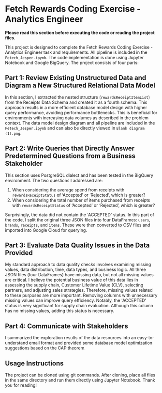 # **Fetch Rewards Coding Exercise - Analytics Engineer**

**Please read this section before executing the code or reading the project files.**

This project is designed to complete the Fetch Rewards Coding Exercise - Analytics Engineer task and requirements. All pipeline is included in the `Fetech_Jesper.ipynb`. The code implementation is done using Jupyter Notebook and Google BigQuery. The project consists of four parts:

## **Part 1: Review Existing Unstructured Data and Diagram a New Structured Relational Data Model**
In this section, I extracted the nested structure (`rewardsReceiptItemList`) from the Receipts Data Schema and created it as a fourth schema. This approach results in a more efficient database model design with higher query performance, avoiding performance bottlenecks. This is beneficial for environments with increasing data volumes as described in the problem context. The data model design diagram and all pipeline are included in the `Fetech_Jesper.ipynb` and can also be directly viewed in `Blank diagram (1).png`.

## **Part 2: Write Queries that Directly Answer Predetermined Questions from a Business Stakeholder**
This section uses PostgreSQL dialect and has been tested in the BigQuery environment. The two questions I addressed are:
1. When considering the average spend from receipts with `rewardsReceiptStatus` of ‘Accepted’ or ‘Rejected’, which is greater?
2. When considering the total number of items purchased from receipts with `rewardsReceiptStatus` of ‘Accepted’ or ‘Rejected’, which is greater?

Surprisingly, the data did not contain the 'ACCEPTED' status. In this part of the code, I split the original three JSON files into four DataFrames: `users`, `brands`, `receipts`, and `items`. These were then converted to CSV files and imported into Google Cloud for querying.

## **Part 3: Evaluate Data Quality Issues in the Data Provided**
My standard approach to data quality checks involves examining missing values, data distribution, time, data types, and business logic. All three JSON files (four DataFrames) have missing data, but not all missing values are critical. I believe the potential business value of this data lies in assessing the supply chain, Customer Lifetime Value (CLV), selecting partners, and adjusting sales strategies. Therefore, missing values related to these purposes are more important. Removing columns with unnecessary missing values can improve query efficiency. Notably, the 'ACCEPTED' status is very significant for supply chain evaluation. Although this column has no missing values, adding this status is necessary.

## **Part 4: Communicate with Stakeholders**
I summarized the exploration results of the data resources into an easy-to-understand email format and provided some database model optimization suggestions based on the CAP theorem.

## **Usage Instructions**
The project can be cloned using git commands. After cloning, place all files in the same directory and run them directly using Jupyter Notebook. Thank you for reading!
